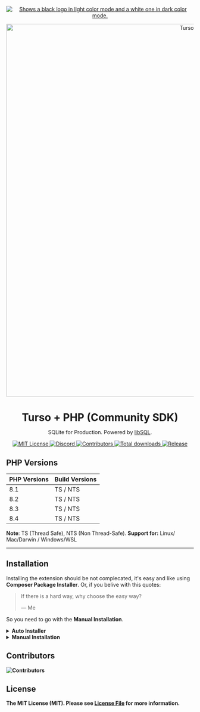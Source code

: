 <p align="center">
  <a href="https://discord.gg/turso">
    <picture>
      <source media="(prefers-color-scheme: dark)" srcset="https://i.imgur.com/UhuW3zm.png">
      <source media="(prefers-color-scheme: light)" srcset="https://i.imgur.com/vljWbfr.png">
      <img alt="Shows a black logo in light color mode and a white one in dark color mode." src="https://i.imgur.com/vGCC0I4.png">
    </picture>
  </a>
</p>

<p align="center">
  <img alt="Turso + PHP" src="https://i.imgur.com/zRVfWL3.png" width="1000">
    <h1 align="center" style="border: 0;margin-bottom: 0;">Turso + PHP (Community SDK)</h1>
    <p align="center">
      SQLite for Production. Powered by <a href="https://turso.tech/libsql">libSQL</a>.
    </p>
</p>

<p align="center">
  <a href="LICENSE">
    <picture>
      <img src="https://img.shields.io/github/license/tursodatabase/turso-client-php?color=01c3b0" alt="MIT License" />
    </picture>
  </a>
  <a href="https://tur.so/discord-php">
    <picture>
      <img src="https://img.shields.io/discord/933071162680958986?color=01c3b0" alt="Discord" />
    </picture>
  </a>
  <a href="#contributors">
    <picture>
      <img src="https://img.shields.io/github/contributors/tursodatabase/turso-client-php?color=01c3b0" alt="Contributors" />
    </picture>
  </a>
  <a href="https://github.com/tursodatabase/turso-client-php/releases">
    <picture>
      <img src="https://img.shields.io/github/downloads/tursodatabase/turso-client-php/total.svg?color=01c3b0" alt="Total downloads" />
    </picture>
  </a>
  <a href="https://github.com/tursodatabase/turso-client-php/releases">
    <picture>
      <img src="https://img.shields.io/github/v/release/tursodatabase/turso-client-php?color=01c3b0" alt="Release" />
    </picture>
  </a>
</p>

## PHP Versions

| PHP Versions  | Build Versions  |
| ------------- | ----------------|
| 8.1           | TS / NTS        |
| 8.2           | TS / NTS        |
| 8.3           | TS / NTS        |
| 8.4           | TS / NTS        |

**Note**: TS (Thread Safe), NTS (Non Thread-Safe). **Support for:** Linux/ Mac/Darwin / Windows/WSL

---

## Installation

Installing the extension should be not complecated, it's easy and like using **Composer Package Installer**. Or, if you belive with this quotes:

> If there is a hard way, why choose the easy way?
>
> &mdash; Me

So you need to go with the **Manual Installation**.

<details>
  <summary><b>Auto Installer</b></summary>
  <code>turso-php-installer</code> is a Composer package capable of executing various commands related to libSQL, simplifying the development process, and making it easier to simulate in a local environment.

  ```bash
  composer global require darkterminal/turso-php-installer
  ```
  Add to `PATH` variable:
  ```bash
  export COMPOSER_BIN_DIR=$(composer config --global home)/vendor/bin
  ```

  We have two options to install the extension using the installer:

  **Interactive Mode**
  ```bash
  turso-php-installer install
  ```
  <img src="https://i.imgur.com/DCqTg3l.gif" />

  ---

  **Non-interactive Mode**
  ```bash
  turso-php-installer install -y --php-version=8.3
  ```
  <img src="https://i.imgur.com/s60hh5T.gif" />
</details>

<details>
  <summary><b>Manual Installation<b></summary>

  Download the latest build extension/driver binary you can see at <a href="https://github.com/tursodatabase/turso-client-php/releases">release</a> page.

  - Extract the archive
  - Locate somewhere in your machine
  - Copy a relative path that address that extension/driver
  - Open `php.ini` search `;extension` if you using `nano` (`ctrl+w`) then searching for it
  - add in the next-line `extension=liblibsql_php.so` (in Linux) without `;` at the begining

  Check on your console/terminal

  ```bash
  php --m | grep libsql
  ```
</details>

## Contributors

![Contributors](https://contrib.nn.ci/api?no_bot=true&repo=tursodatabase/turso-client-php)

## License

The MIT License (MIT). Please see [License File](LICENSE) for more information.
